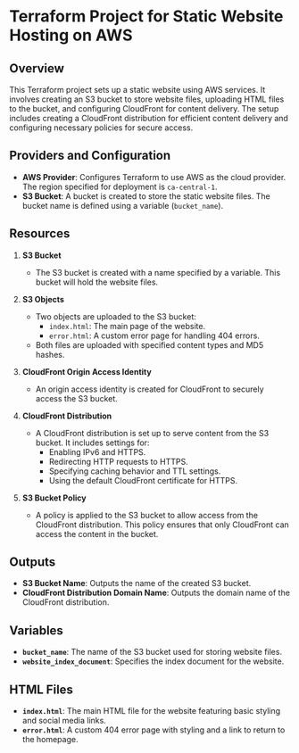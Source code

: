 # Terraform Project for Static Website Hosting on AWS

## Overview

This Terraform project sets up a static website using AWS services. It involves creating an S3 bucket to store website files, uploading HTML files to the bucket, and configuring CloudFront for content delivery. The setup includes creating a CloudFront distribution for efficient content delivery and configuring necessary policies for secure access.

## Providers and Configuration

- **AWS Provider**: Configures Terraform to use AWS as the cloud provider. The region specified for deployment is `ca-central-1`.
- **S3 Bucket**: A bucket is created to store the static website files. The bucket name is defined using a variable (`bucket_name`).

## Resources

1. **S3 Bucket**
   - The S3 bucket is created with a name specified by a variable. This bucket will hold the website files.

2. **S3 Objects**
   - Two objects are uploaded to the S3 bucket:
     - `index.html`: The main page of the website.
     - `error.html`: A custom error page for handling 404 errors.
   - Both files are uploaded with specified content types and MD5 hashes.

3. **CloudFront Origin Access Identity**
   - An origin access identity is created for CloudFront to securely access the S3 bucket.

4. **CloudFront Distribution**
   - A CloudFront distribution is set up to serve content from the S3 bucket. It includes settings for:
     - Enabling IPv6 and HTTPS.
     - Redirecting HTTP requests to HTTPS.
     - Specifying caching behavior and TTL settings.
     - Using the default CloudFront certificate for HTTPS.

5. **S3 Bucket Policy**
   - A policy is applied to the S3 bucket to allow access from the CloudFront distribution. This policy ensures that only CloudFront can access the content in the bucket.

## Outputs

- **S3 Bucket Name**: Outputs the name of the created S3 bucket.
- **CloudFront Distribution Domain Name**: Outputs the domain name of the CloudFront distribution.

## Variables

- **`bucket_name`**: The name of the S3 bucket used for storing website files.
- **`website_index_document`**: Specifies the index document for the website.

## HTML Files

- **`index.html`**: The main HTML file for the website featuring basic styling and social media links.
- **`error.html`**: A custom 404 error page with styling and a link to return to the homepage.
